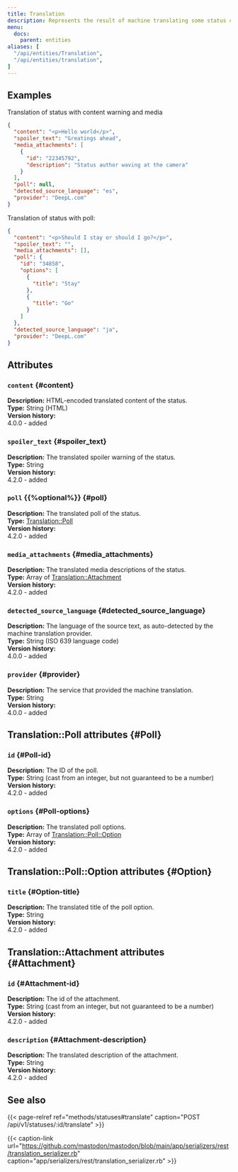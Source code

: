 ```yaml
---
title: Translation
description: Represents the result of machine translating some status content
menu:
  docs:
    parent: entities
aliases: [
  "/api/entities/Translation",
  "/api/entities/translation",
]
---
```


## Examples

Translation of status with content warning and media

```json
{
  "content": "<p>Hello world</p>",
  "spoiler_text": "Greatings ahead",
  "media_attachments": [
    {
      "id": "22345792",
      "description": "Status author waving at the camera"
    }
  ],
  "poll": null,
  "detected_source_language": "es",
  "provider": "DeepL.com"
}
```

Translation of status with poll:
```json
{
  "content": "<p>Should I stay or should I go?</p>",
  "spoiler_text": "",
  "media_attachments": [],
  "poll": {
    "id": "34858",
    "options": [
      {
        "title": "Stay" 
      },
      {
        "title": "Go"
      }
    ]
  },
  "detected_source_language": "ja",
  "provider": "DeepL.com"
}
```


## Attributes

### `content` {#content}

**Description:** HTML-encoded translated content of the status.\
**Type:** String (HTML)\
**Version history:**\
4.0.0 - added

### `spoiler_text` {#spoiler_text}

**Description:** The translated spoiler warning of the status.\
**Type:** String\
**Version history:**\
4.2.0 - added

### `poll` {{%optional%}} {#poll}

**Description:** The translated poll of the status.\
**Type:** [Translation::Poll](#Poll)\
**Version history:**\
4.2.0 - added

### `media_attachments` {#media_attachments}

**Description:** The translated media descriptions of the status.\
**Type:** Array of [Translation::Attachment](#Attachment)\
**Version history:**\
4.2.0 - added

### `detected_source_language` {#detected_source_language}

**Description:** The language of the source text, as auto-detected by the machine translation provider.\
**Type:** String (ISO 639 language code)\
**Version history:**\
4.0.0 - added

### `provider` {#provider}

**Description:** The service that provided the machine translation.\
**Type:** String\
**Version history:**\
4.0.0 - added

## Translation::Poll attributes {#Poll}

### `id` {#Poll-id}

**Description:** The ID of the poll.\
**Type:** String (cast from an integer, but not guaranteed to be a number)\
**Version history:**\
4.2.0 - added

### `options` {#Poll-options}

**Description:** The translated poll options.\
**Type:** Array of [Translation::Poll::Option](#Option)\
**Version history:**\
4.2.0 - added

## Translation::Poll::Option attributes {#Option}

### `title` {#Option-title}

**Description:** The translated title of the poll option.\
**Type:** String\
**Version history:**\
4.2.0 - added

## Translation::Attachment attributes {#Attachment}

### `id` {#Attachment-id}

**Description:** The id of the attachment.\
**Type:** String (cast from an integer, but not guaranteed to be a number)\
**Version history:**\
4.2.0 - added

### `description` {#Attachment-description}

**Description:** The translated description of the attachment.\
**Type:** String\
**Version history:**\
4.2.0 - added

## See also

{{< page-relref ref="methods/statuses#translate" caption="POST /api/v1/statuses/:id/translate" >}}

{{< caption-link url="https://github.com/mastodon/mastodon/blob/main/app/serializers/rest/translation_serializer.rb" caption="app/serializers/rest/translation_serializer.rb" >}}
